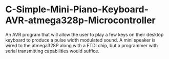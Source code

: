 # C-Simple-Mini-Piano-Keyboard-AVR-atmega328p-Microcontroller
An AVR program that will allow the user to play a few keys on their desktop keyboard to produce a pulse width modulated sound. A mini speaker is wired to the atmega328P along with a FTDI chip, but a programmer with serial transmitting capabilities would suffice. 
